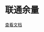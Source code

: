 # 联通余量

[查看文档](https://chinatelecomoperators.notion.site/ChinaUnicom-5959008dfc2a477baf90471682f770fd)

